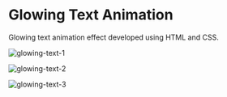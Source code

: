 # Glowing Text Animation
Glowing text animation effect developed using HTML and CSS.

![glowing-text-1](https://user-images.githubusercontent.com/104005034/197354003-21aa0ba3-928f-4056-871a-2249189d2310.png)

![glowing-text-2](https://user-images.githubusercontent.com/104005034/197354009-26def522-ac61-4da9-a051-844e29b6ac67.png)

![glowing-text-3](https://user-images.githubusercontent.com/104005034/197354016-7a10f271-f18e-45d6-8184-5d97193b26de.png)
